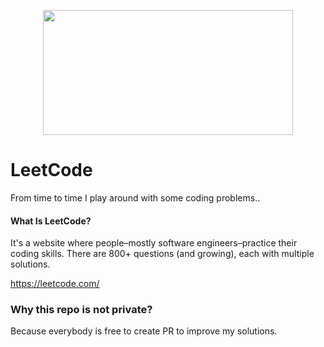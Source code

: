 <p align="center">
  <img src="https://user-images.githubusercontent.com/60605281/113594408-f0aa6a80-9637-11eb-967e-fca6fc0ed016.jpg" width="400" height="200">
</p>

# LeetCode
From time to time I play around with some coding problems..


#### What Is LeetCode?
It's a website where people–mostly software engineers–practice their coding skills. There are 800+ questions (and growing), each with multiple solutions.

https://leetcode.com/

### Why this repo is not private?
Because everybody is free to create PR to improve my solutions.
